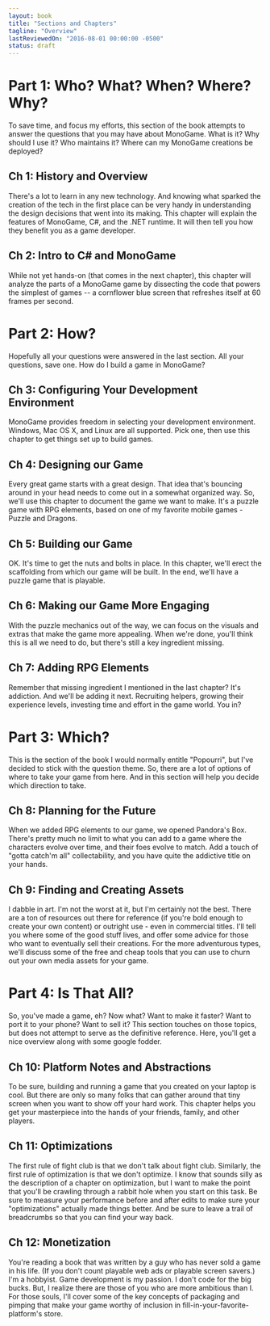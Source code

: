 ```yaml
---
layout: book
title: "Sections and Chapters"
tagline: "Overview"
lastReviewedOn: "2016-08-01 00:00:00 -0500"
status: draft
---
```


# Part 1: Who? What? When? Where? Why?

To save time, and focus my efforts, this section of the book attempts to answer the questions that you may have about MonoGame. What is it? Why should I use it? Who maintains it? Where can my MonoGame creations be deployed?## Ch 1: History and Overview

There's a lot to learn in any new technology. And knowing what sparked the creation of the tech in the first place can be very handy in understanding the design decisions that went into its making. This chapter will explain the features of MonoGame, C#, and the .NET runtime. It will then tell you how they benefit you as a game developer.## Ch 2: Intro to C# and MonoGame

While not yet hands-on (that comes in the next chapter), this chapter will analyze the parts of a MonoGame game by dissecting the code that powers the simplest of games -- a cornflower blue screen that refreshes itself at 60 frames per second.# Part 2: How?

Hopefully all your questions were answered in the last section. All your questions, save one. How do I build a game in MonoGame?## Ch 3: Configuring Your Development Environment

MonoGame provides freedom in selecting your development environment. Windows, Mac OS X, and Linux are all supported. Pick one, then use this chapter to get things set up to build games.## Ch 4: Designing our Game

Every great game starts with a great design. That idea that's bouncing around in your head needs to come out in a somewhat organized way. So, we'll use this chapter to document the game we want to make. It's a puzzle game with RPG elements, based on one of my favorite mobile games - Puzzle and Dragons.## Ch 5: Building our Game

OK. It's time to get the nuts and bolts in place. In this chapter, we'll erect the scaffolding from which our game will be built. In the end, we'll have a puzzle game that is playable.## Ch 6: Making our Game More EngagingWith the puzzle mechanics out of the way, we can focus on the visuals and extras that make the game more appealing. When we're done, you'll think this is all we need to do, but there's still a key ingredient missing.## Ch 7: Adding RPG Elements

Remember that missing ingredient I mentioned in the last chapter? It's addiction. And we'll be adding it next. Recruiting helpers, growing their experience levels, investing time and effort in the game world. You in?# Part 3: Which?

This is the section of the book I would normally entitle "Popourri", but I've decided to stick with the question theme. So, there are a lot of options of where to take your game from here. And in this section will help you decide which direction to take.## Ch 8: Planning for the Future

When we added RPG elements to our game, we opened Pandora's Box. There's pretty much no limit to what you can add to a game where the characters evolve over time, and their foes evolve to match. Add a touch of "gotta catch'm all" collectability, and you have quite the addictive title on your hands.## Ch 9: Finding and Creating Assets

I dabble in art. I'm not the worst at it, but I'm certainly not the best. There are a ton of resources out there for reference (if you're bold enough to create your own content) or outright use - even in commercial titles. I'll tell you where some of the good stuff lives, and offer some advice for those who want to eventually sell their creations. For the more adventurous types, we'll discuss some of the free and cheap tools that you can use to churn out your own media assets for your game.# Part 4: Is That All?

So, you've made a game, eh? Now what? Want to make it faster? Want to port it to your phone? Want to sell it? This section touches on those topics, but does not attempt to serve as the definitive reference. Here, you'll get a nice overview along with some google fodder.## Ch 10: Platform Notes and AbstractionsTo be sure, building and running a game that you created on your laptop is cool. But there are only so many folks that can gather around that tiny screen when you want to show off your hard work. This chapter helps you get your masterpiece into the hands of your friends, family, and other players.## Ch 11: Optimizations

The first rule of fight club is that we don't talk about fight club. Similarly, the first rule of optimization is that we don't optimize. I know that sounds silly as the description of a chapter on optimization, but I want to make the point that you'll be crawling through a rabbit hole when you start on this task. Be sure to measure your performance before and after edits to make sure your "optimizations" actually made things better. And be sure to leave a trail of breadcrumbs so that you can find your way back.## Ch 12: Monetization

You're reading a book that was written by a guy who has never sold a game in his life. (If you don't count playable web ads or playable screen savers.) I'm a hobbyist. Game development is my passion. I don't code for the big bucks. But, I realize there are those of you who are more ambitious than I. For those souls, I'll cover some of the key concepts of packaging and pimping that make your game worthy of inclusion in fill-in-your-favorite-platform's store.